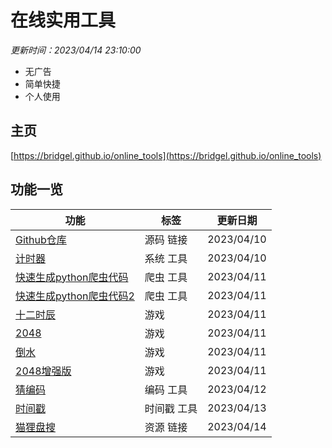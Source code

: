 # 在线实用工具

<i>更新时间：2023/04/14 23:10:00</i>

- 无广告
- 简单快捷
- 个人使用

## 主页

[https://bridgel.github.io/online_tools](https://bridgel.github.io/online_tools)

## 功能一览

功能|标签|更新日期
-|-|-
[Github仓库](https://github.com/bridgeL/online_tools)|源码 链接|2023/04/10
[计时器](https://bridgel.github.io/online_tools/tools/timer.html)|系统 工具|2023/04/10
[快速生成python爬虫代码](https://bridgel.github.io/online_tools/tools/quick_spider.html)|爬虫 工具|2023/04/11
[快速生成python爬虫代码2](https://bridgel.github.io/online_tools/tools/quick_spider2.html)|爬虫 工具|2023/04/11
[十二时辰](https://bridgel.github.io/online_tools/games/time/)|游戏|2023/04/11
[2048](https://bridgel.github.io/online_tools/games/2048/)|游戏|2023/04/11
[倒水](https://bridgel.github.io/online_tools/games/cocktail/)|游戏|2023/04/11
[2048增强版](https://bridgel.github.io/online_tools/games/2048-plus.html)|游戏|2023/04/11
[猜编码](https://bridgel.github.io/online_tools/tools/guess_code/)|编码 工具|2023/04/12
[时间戳](https://bridgel.github.io/online_tools/tools/timestamp.html)|时间戳 工具|2023/04/13
[猫狸盘搜](https://www.alipansou.com)|资源 链接|2023/04/14
